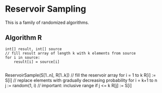 # Reservoir Sampling
This is a family of randomized algorithms.

## Algorithm R
```
int[] result, int[] source 
// fill result array of length k with k elements from source
for i in source:
	result[i] = source[i]


```
ReservoirSample(S[1..n], R[1..k]) // fill the reservoir array for i = 1 to k
R[i] := S[i]
      // replace elements with gradually decreasing probability
for i = k+1 to n
j := random(1, i) // important: inclusive range if j <= k
R[j] := S[i]
